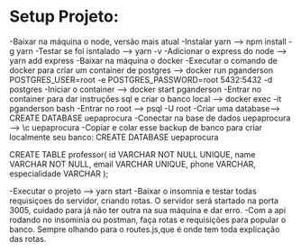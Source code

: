 # Setup Projeto:

-Baixar na máquina o node, versão mais atual
-Instalar yarn --> npm install -g yarn
-Testar se foi isntalado --> yarn -v
-Adicionar o express do node --> yarn add express 
-Baixar na máquina o docker
-Executar o comando de docker para criar um container de postgres --> docker run pganderson POSTGRES_USER=root -e POSTGRES_PASSWORD=root 5432:5432 -d postgres 
-Iniciar o container --> docker start pganderson
-Entrar no container para dar instruções sql e criar o banco local --> docker exec -it pganderson bash
-Entrar no root --> psql -U root
-Criar uma database--> CREATE DATABASE uepaprocura
-Conectar na base de dados uepaprocura --> \c uepaprocura
-Copiar e colar esse backup de banco para criar localmente seu banco:
CREATE DATABASE uepaprocura

CREATE TABLE professor(
    id VARCHAR NOT NULL UNIQUE,
    name VARCHAR NOT NULL,
    email VARCHAR UNIQUE,
    phone VARCHAR,
    especialidade VARCHAR
);

-Executar o projeto --> yarn start
-Baixar o insomnia e testar todas requisiçoes do servidor, criando rotas. O servidor será startado na porta 3005, cuidado para já não ter outra na sua máquina e dar erro.
-Com a api rodando no insominia ou postman, faça rotas e requisições para popular o banco. Sempre olhando para o routes.js,que é onde tem toda explicação das rotas.






